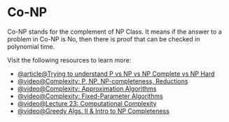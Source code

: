 # Co-NP

Co-NP stands for the complement of NP Class. It means if the answer to a problem in Co-NP is No, then there is proof that can be checked in polynomial time.

Visit the following resources to learn more:

- [@article@Trying to understand P vs NP vs NP Complete vs NP Hard](https://softwareengineering.stackexchange.com/questions/308178/trying-to-understand-p-vs-np-vs-np-complete-vs-np-hard)
- [@video@Complexity: P, NP, NP-completeness, Reductions](https://www.youtube.com/watch?v=eHZifpgyH_4&list=PLUl4u3cNGP6317WaSNfmCvGym2ucw3oGp&index=22)
- [@video@Complexity: Approximation Algorithms](https://www.youtube.com/watch?v=MEz1J9wY2iM&list=PLUl4u3cNGP6317WaSNfmCvGym2ucw3oGp&index=24)
- [@video@Complexity: Fixed-Parameter Algorithms](https://www.youtube.com/watch?v=4q-jmGrmxKs&index=25&list=PLUl4u3cNGP6317WaSNfmCvGym2ucw3oGp)
- [@video@Lecture 23: Computational Complexity](https://www.youtube.com/watch?v=moPtwq_cVH8&list=PLUl4u3cNGP61Oq3tWYp6V_F-5jb5L2iHb&index=24)
- [@video@Greedy Algs. II & Intro to NP Completeness](https://youtu.be/qcGnJ47Smlo?list=PLFDnELG9dpVxQCxuD-9BSy2E7BWY3t5Sm&t=2939)